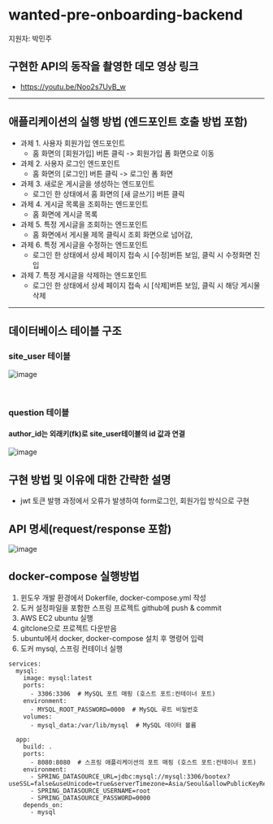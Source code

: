 # wanted-pre-onboarding-backend
지원자: 박민주

## 구현한 API의 동작을 촬영한 데모 영상 링크
- https://youtu.be/Noo2s7UyB_w
<hr/>

## 애플리케이션의 실행 방법 (엔드포인트 호출 방법 포함)
- 과제 1. 사용자 회원가입 엔드포인트
  - 홈 화면의 [회원가입] 버튼 클릭 -> 회원가입 폼 화면으로 이동
- 과제 2. 사용자 로그인 엔드포인트
  - 홈 화면의 [로그인] 버튼 클릭 -> 로그인 폼 화면
- 과제 3. 새로운 게시글을 생성하는 엔드포인트
  - 로그인 한 상태에서 홈 화면의 [새 글쓰기] 버튼 클릭
- 과제 4. 게시글 목록을 조회하는 엔드포인트
  - 홈 화면에 게시글 목록
- 과제 5. 특정 게시글을 조회하는 엔드포인트
  - 홈 화면에서 게시물 제목 클릭시 조회 화면으로 넘어감, 
- 과제 6. 특정 게시글을 수정하는 엔드포인트
  - 로그인 한 상태에서 상세 페이지 접속 시 [수정]버튼 보임, 클릭 시 수정화면 진입
- 과제 7. 특정 게시글을 삭제하는 엔드포인트
  - 로그인 한 상태에서 상세 페이지 접속 시 [삭제]버튼 보임, 클릭 시 해당 게시물 삭제

<hr/>

## 데이터베이스 테이블 구조
### site_user 테이블
![image](https://github.com/minjuaaa/wanted-pre-onboarding-backend/assets/51702223/24d119d8-267e-430c-ad32-e8948622d93d)

<br/>

### question 테이블
#### author_id는 외래키(fk)로 site_user테이블의 id 값과 연결

![image](https://github.com/minjuaaa/wanted-pre-onboarding-backend/assets/51702223/ac5ccb02-d75c-4a6d-be18-2ae4387f836e)



## 구현 방법 및 이유에 대한 간략한 설명
- jwt 토큰 발행 과정에서 오류가 발생하여 form로그인, 회원가입 방식으로 구현

## API 명세(request/response 포함)

![image](https://github.com/minjuaaa/wanted-pre-onboarding-backend/assets/51702223/9b15d541-46ed-4c28-a27b-af01439153de)


## docker-compose 실행방법
1. 윈도우 개발 환경에서 Dokerfile, docker-compose.yml 작성
2. 도커 설정파일을 포함한 스프링 프로젝트 github에 push & commit
3. AWS EC2 ubuntu 실행
4. gitclone으로 프로젝트 다운받음
5. ubuntu에서 docker, docker-compose 설치 후 명령어 입력
6. 도커 mysql, 스프링 컨테이너 실행
```
services:
  mysql:
    image: mysql:latest
    ports:
      - 3306:3306  # MySQL 포트 매핑 (호스트 포트:컨테이너 포트)
    environment:
      - MYSQL_ROOT_PASSWORD=0000  # MySQL 루트 비밀번호
    volumes:
      - mysql_data:/var/lib/mysql  # MySQL 데이터 볼륨

  app:
    build: .
    ports:
      - 8080:8080  # 스프링 애플리케이션의 포트 매핑 (호스트 포트:컨테이너 포트)
    environment:
      - SPRING_DATASOURCE_URL=jdbc:mysql://mysql:3306/bootex?useSSL=false&useUnicode=true&serverTimezone=Asia/Seoul&allowPublicKeyRetrieval=true
      - SPRING_DATASOURCE_USERNAME=root
      - SPRING_DATASOURCE_PASSWORD=0000
    depends_on:
      - mysql
```

